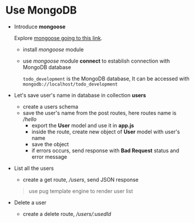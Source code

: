 # Use MongoDB

* Introduce **mongoose**

  Explore [mongoose going to this link](http://mongoosejs.com/docs).
  
  * install *mongoose* module
  * use *mongoose* module **connect** to establish connection with MongoDB database
    
    `todo_development` is the MongoDB database, It can be accessed with `mongodb://localhost/todo_development`

* Let's save user's name in database in collection **users**
  
  * create a users schema
  * save the user's name from the post routes, here routes name is */hello*
    * export the **User** model and use it in **app.js**
    * inside the route, create new object of **User** model with user's name
    * save the object
    * if errors occurs, send response with **Bad Request** status and error message

* List all the users
  * create a get route, */users*, send JSON response
  > use pug template engine to render user list

* Delete a user
  * create a delete route, */users/:usedId*